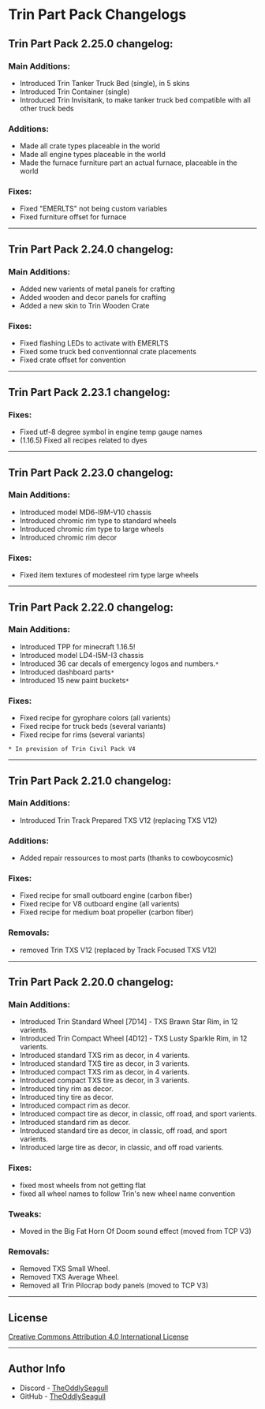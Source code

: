# Trin Part Pack Changelogs

## Trin Part Pack 2.25.0 changelog:

### Main Additions:
- Introduced Trin Tanker Truck Bed (single), in 5 skins
- Introduced Trin Container (single)
- Introduced Trin Invisitank, to make tanker truck bed compatible with all other truck beds

### Additions:
- Made all crate types placeable in the world
- Made all engine types placeable in the world
- Made the furnace furniture part an actual furnace, placeable in the world

### Fixes:
- Fixed "EMERLTS" not being custom variables
- Fixed furniture offset for furnace

---

## Trin Part Pack 2.24.0 changelog:

### Main Additions:
- Added new varients of metal panels for crafting
- Added wooden and decor panels for crafting
- Added a new skin to Trin Wooden Crate

### Fixes:
- Fixed flashing LEDs to activate with EMERLTS
- Fixed some truck bed conventionnal crate placements
- Fixed crate offset for convention

---

## Trin Part Pack 2.23.1 changelog:

### Fixes:
- Fixed utf-8 degree symbol in engine temp gauge names
- (1.16.5) Fixed all recipes related to dyes

---

## Trin Part Pack 2.23.0 changelog:

### Main Additions:

- Introduced model MD6-l9M-V10 chassis
- Introduced chromic rim type to standard wheels
- Introduced chromic rim type to large wheels
- Introduced chromic rim decor

### Fixes:

- Fixed item textures of modesteel rim type large wheels

---

## Trin Part Pack 2.22.0 changelog:

### Main Additions:

- Introduced TPP for minecraft 1.16.5!
- Introduced model LD4-l5M-I3 chassis
- Introduced 36 car decals of emergency logos and numbers.`*`
- Introduced dashboard parts`*`
- Introduced 15 new paint buckets`*`

### Fixes:

- Fixed recipe for gyrophare colors (all varients)
- Fixed recipe for truck beds (several variants)
- Fixed recipe for rims (several variants)

`* In prevision of Trin Civil Pack V4`

---

## Trin Part Pack 2.21.0 changelog:

### Main Additions:

- Introduced Trin Track Prepared TXS V12 (replacing TXS V12)

### Additions:

- Added repair ressources to most parts (thanks to cowboycosmic)

### Fixes:

- Fixed recipe for small outboard engine (carbon fiber)
- Fixed recipe for V8 outboard engine (all varients)
- Fixed recipe for medium boat propeller (carbon fiber)

### Removals:

- removed Trin TXS V12 (replaced by Track Focused TXS V12)

---

## Trin Part Pack 2.20.0 changelog:

### Main Additions:

- Introduced Trin Standard Wheel [7D14] - TXS Brawn Star Rim, in 12 varients.
- Introduced Trin Compact Wheel [4D12] - TXS Lusty Sparkle Rim, in 12 varients.
- Introduced standard TXS rim as decor, in 4 varients.
- Introduced standard TXS tire as decor, in 3 varients.
- Introduced compact TXS rim as decor, in 4 varients.
- Introduced compact TXS tire as decor, in 3 varients.
- Introduced tiny rim as decor.
- Introduced tiny tire as decor.
- Introduced compact rim as decor.
- Introduced compact tire as decor, in classic, off road, and sport varients.
- Introduced standard rim as decor.
- Introduced standard tire as decor, in classic, off road, and sport varients.
- Introduced large tire as decor, in classic, and off road varients.

### Fixes:

- fixed most wheels from not getting flat
- fixed all wheel names to follow Trin's new wheel name convention

### Tweaks:

- Moved in the Big Fat Horn Of Doom sound effect (moved from TCP V3)

### Removals:

- Removed TXS Small Wheel.
- Removed TXS Average Wheel.
- Removed all Trin Pilocrap body panels (moved to TCP V3)

---

## License

[Creative Commons Attribution 4.0 International License](https://creativecommons.org/licenses/by-nc-sa/4.0/legalcode)

---

## Author Info

- Discord - [TheOddlySeagull](https://discordapp.com/users/374911928428134400)
- GitHub - [TheOddlySeagull](https://github.com/TheOddlySeagull)

